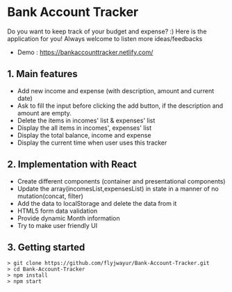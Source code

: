 # Bank Account Tracker

Do you want to keep track of your budget and expense? :)
Here is the application for you!
Always welcome to listen more ideas/feedbacks

- Demo : https://bankaccounttracker.netlify.com/

## 1. Main features

- Add new income and expense (with description, amount and current date)
- Ask to fill the input before clicking the add button, if the description and amount are empty.
- Delete the items in incomes' list & expenses' list
- Display the all items in incomes', expenses' list
- Display the total balance, income and expense
- Display the current time when user uses this tracker

## 2. Implementation with React

- Create different components (container and presentational components)
- Update the array(incomesList,expensesList) in state in a manner of no mutation(concat, filter)
- Add the data to localStorage and delete the data from it
- HTML5 form data validation
- Provide dynamic Month information
- Try to make user friendly UI

## 3. Getting started

```
> git clone https://github.com/flyjwayur/Bank-Account-Tracker.git
> cd Bank-Account-Tracker
> npm install
> npm start
```
